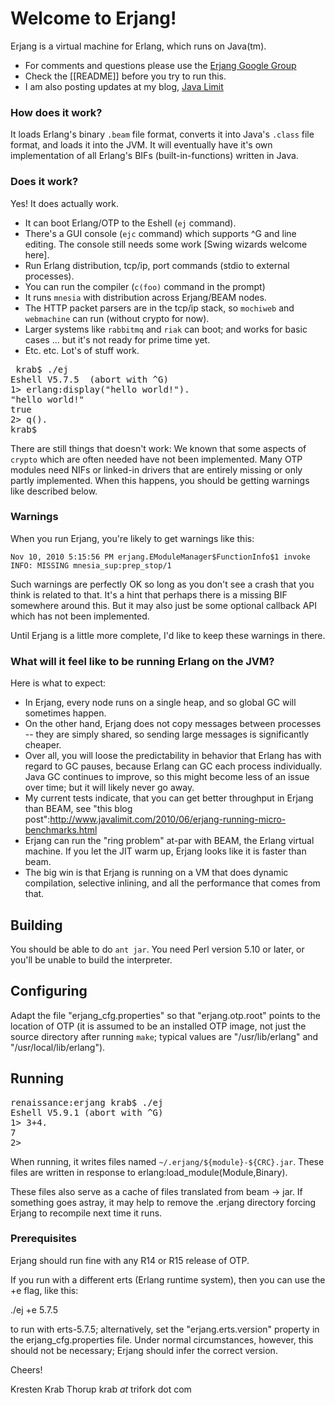 # Welcome to Erjang!  

Erjang is a virtual machine for Erlang, which runs on Java(tm).  

* For comments and questions please use the [Erjang Google Group](http://groups.google.com/group/erjang)
* Check the [[README]] before you try to run this.
* I am also posting updates at my blog, [Java Limit](http://javalimit.com)

### How does it work?

It loads Erlang's binary `.beam` file format, converts it into Java's `.class` file format, and loads it into the JVM.   It will eventually have it's own implementation of all Erlang's BIFs (built-in-functions) written in Java.  

### Does it work?

Yes!  It does actually work.

- It can boot Erlang/OTP to the Eshell (`ej` command).
- There's a GUI console (`ejc` command) which supports ^G and line editing.  The console still needs some work [Swing wizards welcome here].
- Run Erlang distribution, tcp/ip, port commands (stdio to external processes).
- You can run the compiler (`c(foo)` command in the prompt)
- It runs `mnesia` with distribution across Erjang/BEAM nodes.
- The HTTP packet parsers are in the tcp/ip stack, so `mochiweb` and `webmachine` can run (without crypto for now).
- Larger systems like `rabbitmq` and `riak` can boot; and works for basic cases ... but it's not ready for prime time yet.
- Etc. etc.  Lot's of stuff work.

<pre> krab$ ./ej 
Eshell V5.7.5  (abort with ^G)
1> erlang:display("hello world!").
"hello world!"
true
2> q().
krab$ 
</pre>

There are still things that doesn't work: We known that some aspects of `crypto` which are often needed have not been implemented.  Many OTP modules need NIFs or linked-in drivers that are entirely missing or only partly implemented.  When this happens, you should be getting warnings like described below.

### Warnings

When you run Erjang, you're likely to get warnings like this:

````
Nov 10, 2010 5:15:56 PM erjang.EModuleManager$FunctionInfo$1 invoke
INFO: MISSING mnesia_sup:prep_stop/1
````

Such warnings are perfectly OK so long as you don't see a crash that you think is related to that.  It's a hint that perhaps there is a missing BIF somewhere around this.  But it may also just be some optional callback API which has not been implemented.

Until Erjang is a little more complete, I'd like to keep these warnings in there.

### What will it feel like to be running Erlang on the JVM?

Here is what to expect:

* In Erjang, every node runs on a single heap, and so global GC will sometimes happen.
* On the other hand, Erjang does not copy messages between processes -- they are simply shared, so sending large messages is significantly cheaper.
* Over all, you will loose the predictability in behavior that Erlang has with regard to GC pauses, because Erlang can GC each process individually.  Java GC continues to improve, so this might become less of an issue over time; but it will likely never go away.
* My current tests indicate, that you can get better throughput in Erjang than BEAM, see "this blog post":http://www.javalimit.com/2010/06/erjang-running-micro-benchmarks.html
* Erjang can run the "ring problem" at-par with BEAM, the Erlang virtual machine.  If you let the JIT warm up, Erjang looks like it is faster than beam.
* The big win is that Erjang is running on a VM that does dynamic compilation, selective inlining, and all the performance that comes from that.  


## Building

You should be able to do `ant jar`.  You need Perl version 5.10 or later, or you'll be unable to build the interpreter.

## Configuring

Adapt the file "erjang_cfg.properties" so that "erjang.otp.root"
points to the location of OTP (it is assumed to be an installed OTP
image, not just the source directory after running `make`; typical
values are "/usr/lib/erlang" and "/usr/local/lib/erlang").

## Running

<pre>renaissance:erjang krab$ ./ej
Eshell V5.9.1 (abort with ^G)
1> 3+4.
7
2> 
</pre>


When running, it writes files named `~/.erjang/${module}-${CRC}.jar`.  These
files are written in response to erlang:load_module(Module,Binary).

These files also serve as a cache of files translated from beam -> jar.
If something goes astray, it may help to remove the .erjang directory
forcing Erjang to recompile next time it runs.

### Prerequisites

Erjang should run fine with any R14 or R15 release of OTP.

If you run with a different erts (Erlang runtime system), then you can
use the +e <ErtsVsn> flag, like this:

   ./ej +e 5.7.5

to run with erts-5.7.5; alternatively, set the "erjang.erts.version"
property in the erjang_cfg.properties file.
Under normal circumstances, however, this should not be necessary;
Erjang should infer the correct version.



Cheers!

Kresten Krab Thorup
krab _at_ trifork dot com





